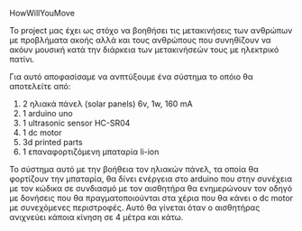 HowWillYouMove

Το project μας έχει ως στόχο να βοηθήσει τις μετακινήσεις των ανθρώπων με προβλήματα ακοής αλλά και τους ανθρώπους που συνηθίζουν να ακόυν μουσική κατά την διάρκεια των μετακινήσεών τους με ηλεκτρικό πατίνι.

Για αυτό αποφασίσαμε να ανπτύξουμε ένα σύστημα το οπόιο θα αποτελείτε από:
  1. 2 ηλιακά πάνελ (solar panels) 6v, 1w, 160 mA
  2. 1 arduino uno
  3. 1 ultrasonic sensor HC-SR04
  4. 1 dc motor
  5. 3d printed parts
  6. 1 επαναφορτιζόμενη μπαταρία li-ion

Το σύστημα αυτό με την βοήθεια τον ηλιακών πάνελ, τα οποία θα φορτίζουν την μπαταρία, θα δίνει ενέργεια στο arduino που στην συνέχεια με τον κώδικα σε συνδιασμό με τον αισθητήρα θα ενημερώνουν τον οδηγό με δονήσεις που θα πραγματοποιούνται στα χέρια που θα κάνει ο dc motor με συνεχόμενες περιστροφές. Αυτό θα γίνεται όταν ο αισθητήρας ανιχνεύει κάποια κίνηση σε 4 μέτρα και κάτω.



